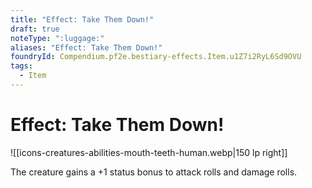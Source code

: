 ```yaml
---
title: "Effect: Take Them Down!"
draft: true
noteType: ":luggage:"
aliases: "Effect: Take Them Down!"
foundryId: Compendium.pf2e.bestiary-effects.Item.u1Z7i2RyL6Sd9OVU
tags:
  - Item
---
```


# Effect: Take Them Down!
![[icons-creatures-abilities-mouth-teeth-human.webp|150 lp right]]

The creature gains a +1 status bonus to attack rolls and damage rolls.
